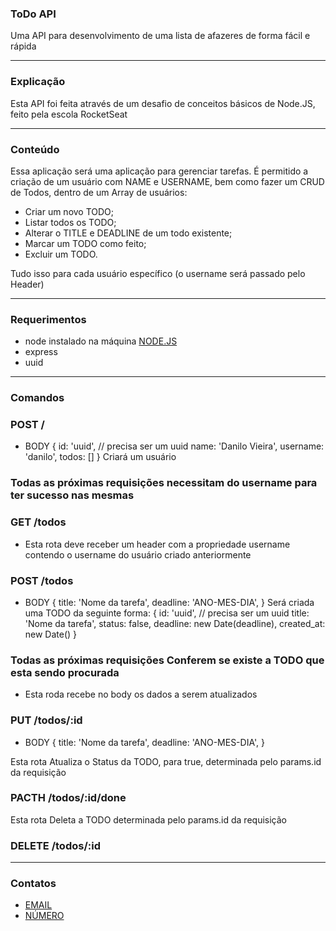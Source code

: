 ### ToDo API
Uma API para desenvolvimento de uma lista de afazeres de forma fácil e rápida
_______________________________________________________________________________________________________________________________________________

### Explicação
Esta API foi feita através de um desafio de conceitos básicos de Node.JS, feito pela escola RocketSeat
_______________________________________________________________________________________________________________________________________________

### Conteúdo
Essa aplicação será uma aplicação para gerenciar tarefas.
É permitido a criação de um usuário com NAME e USERNAME, bem como fazer um CRUD de Todos, dentro de um Array de usuários:

* Criar um novo TODO;
* Listar todos os TODO;
* Alterar o TITLE e DEADLINE de um todo existente;
* Marcar um TODO como feito;
* Excluir um TODO.

Tudo isso para cada usuário específico (o username será passado pelo Header)
_______________________________________________________________________________________________________________________________________________

### Requerimentos

* node instalado na máquina [NODE.JS](https://nodejs.org/en/download/)
* express
* uuid
_______________________________________________________________________________________________________________________________________________

### Comandos

### POST /
* BODY
    { 
      id: 'uuid', // precisa ser um uuid
      name: 'Danilo Vieira', 
      username: 'danilo', 
      todos: []
    }
Criará um usuário

### Todas as próximas requisições necessitam do username para ter sucesso nas mesmas

### GET /todos
* Esta rota deve receber um header com a propriedade username contendo o username do usuário criado anteriormente

### POST /todos
* BODY
    { 
      title: 'Nome da tarefa',
	    deadline: 'ANO-MES-DIA', 
    }
Será criada uma TODO da seguinte forma:
{ 
	id: 'uuid', // precisa ser um uuid
	title: 'Nome da tarefa',
	status: false, 
	deadline: new Date(deadline), 
	created_at: new Date()
}

### Todas as próximas requisições Conferem se existe a TODO que esta sendo procurada

* Esta roda recebe no body os dados a serem atualizados


### PUT /todos/:id
* BODY
    { 
      title: 'Nome da tarefa',
	    deadline: 'ANO-MES-DIA', 
    }

 Esta rota Atualiza o Status da TODO, para true, 
 determinada pelo params.id da requisição


### PACTH /todos/:id/done

 Esta rota Deleta a TODO 
 determinada pelo params.id da requisição

### DELETE /todos/:id
_______________________________________________________________________________________________________________________________________________
### Contatos

* [EMAIL](felipe@gazapina.com.br)
* [NÚMERO](https://wa.link/gwodu2)


